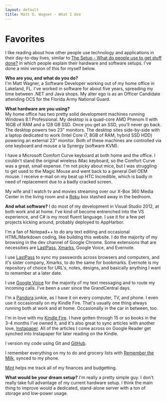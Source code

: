 ```yaml
---
layout: default
title: Matt G. Wagner - What I Use
---
```


# Favorites

I like reading about how other people use technology and applications in their day-to-day lives, similar to [The Setup - What do people use to get stuff done?](http://usesthis.com) in which people explain their hardware and software setups. I've done a mini version of this for myself below.

**Who are you, and what do you do?**  
I'm Matt Wagner, a Software Developer working out of my home office in Lakeland, FL. I've worked in software for about five years, spreading my time between .NET and Java shops. My alter ego is as an Officer Candidate attending OCS for the Florida Army National Guard.

**What hardware are you using?**  
My home office has two pretty solid development machines running Windows 8.1 Professional. My desktop is a quad-core AMD Phenom II with 16GB of RAM and a 128 GB SSD. Once you get an SSD, you'll never go back. The desktop powers two 23" monitors. The desktop sites side-by-side with a laptop dedicated to work (Intel Core i7, 8GB of RAM, hybrid SSD HDD) powering an external 23" monitor. Both of these machines are controlled via one keyboard and mouse a la Synergy (software KVM).

I have a Microsoft Comfort Curve keyboard at both home and the office. I couldn't stand the original wireless iMac keyboard, so the Comfort Curve was a great, small expense. I'm not picky about mice, but I was struggling to get used to the Magic Mouse and went back to a general Dell OEM mouse.
I receive e-mail on my beat up HTC Incredible, which is badly in need of replacement due to a badly cracked screen.

My wife and I watch tv and movies streaming over our X-Box 360 Media Center in the living room and a [Roku](http://roku.com) box stashed away in the bedroom. 

**And what software?** 
I do most of my development in Visual Studio 2012, at both work and at home. I've kind of become entrenched into the VS experience, and C# is my most fluent language. I use it for a few pet projects kicking around, probably deployed to AppHarbor.

I'm a fan of Notepad++ to do any text editing and occasional HTML/Markdown coding, like building this website. I do the majority of my browsing in the dev channel of Google Chrome. Some extensions that are necessities are [LastPass](http://lastpass.com), [Xmarks](http://xmarks.com), Google Voice, and Evernote.

I use [LastPass](http://lastpass.com) to sync my passwords across browsers and computers, and it's sister company, Xmarks, to do the same for bookmarks. Evernote is my repository of choice for URL's, notes, designs, and basically anything I want to remember at a later date.

I use [Google Voice](http://google.com/voice) for the majority of my text messaging and to route my incoming calls. I've been a user since the GrandCentral days.

I'm a [Pandora](http://pandora.com) junkie, as I have it on every computer, TV, and phone. I even use it occasionally on my Kindle Fire. That's usually one thing always running both at work and at home. Occasionally in the car in between, too.

I'm in love with my [Kindle Fire](http://amazon.com). I have gotten through 15 or so books in the 3-4 months I've owned it, and it's also great to sync articles with another love, [Instapaper](http://instapaper.com). All of the articles I come across on Google Reader get synched into Instapaper for later reading on the Kindle.

I version my code using Git and [GitHub](http://github.com/mattgwagner). 

I remember everything on my to do and grocery lists with [Remember the Milk](http://rememberthemilk.com), synced to my phone.

[Mint](http://mint.com) helps me track all of my finances and budgetting.

**What would be your dream setup?** 
I'm really a pretty simple guy. I don't really take full advantage of my current hardware setup. I think the main thing to improve would a dedicated, stand-alone server with a ton of storage and low-power usage.
